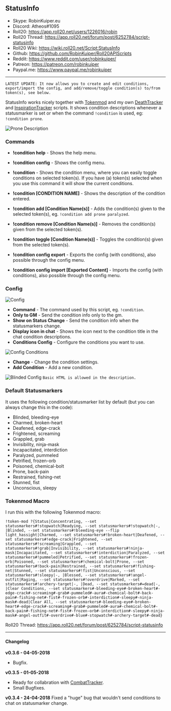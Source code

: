 ## StatusInfo

* Skype: RobinKuiper.eu
* Discord: Atheos#1095
* Roll20: https://app.roll20.net/users/1226016/robin
* Roll20 Thread: https://app.roll20.net/forum/post/6252784/script-statusinfo
* Roll20 Wiki: https://wiki.roll20.net/Script:StatusInfo
* Github: https://github.com/RobinKuiper/Roll20APIScripts
* Reddit: https://www.reddit.com/user/robinkuiper/
* Patreon: https://patreon.com/robinkuiper
* Paypal.me: https://www.paypal.me/robinkuiper

---

```
LATEST UPDATE: It now allows you to create and edit conditions, export/import the config, and add/remove/toggle condition(s) to/from token(s), see below.
```

StatusInfo works nicely together with [Tokenmod](https://app.roll20.net/forum/post/4225825/script-update-tokenmod-an-interface-to-adjusting-properties-of-a-token-from-a-macro-or-the-chat-area/?pageforid=4225825#post-4225825) and my own [DeathTracker](https://github.com/RobinKuiper/Roll20APIScripts/tree/master/DeathTracker) and [InspirationTracker](https://github.com/RobinKuiper/Roll20APIScripts/tree/master/InspirationTracker) scripts.
It shows condition descriptions whenever a statusmarker is set or when the command `!condition` is used, eg: `!condition prone`.

![Prone Description](https://i.imgur.com/UpBHjVh.png "Prone Description")

### Commands

* **!condition help** - Shows the help menu.
* **!condition config** - Shows the config menu.
* **!condition** - Shows the condition menu, where you can easily toggle conditions on selected token(s). If you have (a) token(s) selected when you use this command it will show the current conditions.
* **!condition [CONDITION NAME]** - Shows the description of the condition entered.

* **!condition add [Condition Name(s)]** - Adds the condition(s) given to the selected token(s), eg. `!condition add prone paralyzed`.
* **!condition remove [Condition Name(s)]** - Removes the condition(s) given from the selected token(s).
* **!condition toggle [Condition Name(s)]** - Toggles the condition(s) given from the selected token(s).

* **!condition config export** - Exports the config (with conditions), also possible through the config menu.
* **!condition config import [Exported Content]** - Imports the config (with conditions), also possible through the config menu.

### Config
![Config](https://i.imgur.com/y9DlZB6.png "Config")

* **Command** - The command used by this script, eg. `!condition`.
* **Only to GM** - Send the condition info only to the gm.
* **Show on Status Change** - Send the condition info when the statusmarkers change.
* **Display icon in chat** - Shows the icon next to the condition title in the chat condition descriptions.
* **Conditions Config** - Configure the conditions you want to use.

![Config Conditions](https://i.imgur.com/Ssb4EcW.png "Config Conditions")
* **Change** - Change the condition settings.
* **Add Condition** - Add a new condition.

![Blinded Config](https://i.imgur.com/ENFgQmF.png "Blinded Config")
`Basic HTML is allowed in the description.`

### Default Statusmarkers
It uses the following condition/statusmarker list by default (but you can always change this in the code):

* Blinded, bleeding-eye
* Charmed, broken-heart
* Deafened, edge-crack
* Frightened, screaming
* Grappled, grab
* Invisibility, ninja-mask
* Incapacitated, interdiction
* Paralyzed, pummeled
* Petrified, frozen-orb
* Poisoned, chemical-bolt
* Prone, back-pain
* Restrained, fishing-net
* Stunned, fist
* Unconscious, sleepy

### Tokenmod Macro
I run this with the following Tokenmod macro:

```
!token-mod ?{Status|Concentrating, --set statusmarkers#!stopwatch|Readying, --set statusmarkers#!stopwatch|-, |Blinded, --set statusmarkers#!bleeding-eye --flip light_hassight|Charmed, --set statusmarkers#!broken-heart|Deafened, --set statusmarkers#!edge-crack|Frightened, --set statusmarkers#!screaming|Grappled, --set statusmarkers#!grab|Invisibility, --set statusmarkers#!ninja-mask|Incapacitated, --set statusmarkers#!interdiction|Paralyzed, --set statusmarkers#!pummeled|Petrified, --set statusmarkers#!frozen-orb|Poisoned, --set statusmarkers#!chemical-bolt|Prone, --set statusmarkers#!back-pain|Restrained, --set statusmarkers#!fishing-net|Stunned, --set statusmarkers#!fist|Unconscious, --set statusmarkers#!sleepy|-, |Blessed, --set statusmarkers#!angel-outfit|Raging, --set statusmarkers#!overdrive|Marked, --set statusmarkers#!archery-target|-, |Dead, --set statusmarkers#=dead|-, |Clear Conditions, --set statusmarkers#-bleeding-eye#-broken-heart#-edge-crack#-screaming#-grab#-pummeled#-aura#-chemical-bolt#-back-pain#-fishing-net#-fist#-frozen-orb#-interdiction#-sleepy#-ninja-mask#-dead|Clear All, --set statusmarkers#-bleeding-eye#-broken-heart#-edge-crack#-screaming#-grab#-pummeled#-aura#-chemical-bolt#-back-pain#-fishing-net#-fist#-frozen-orb#-interdiction#-sleepy#-ninja-mask#-angel-outfit#-overdrive#-blue#-stopwatch#-archery-target#-dead}
```

Roll20 Thread: https://app.roll20.net/forum/post/6252784/script-statusinfo

---

#### Changelog
**v0.3.6 - 04-05-2018**
* Bugfix.

**v0.3.5 - 01-05-2018**
* Ready for collabration with [CombatTracker](https://github.com/RobinKuiper/Roll20APIScripts/tree/master/CombatTracker).
* Small Bugfixes.

**v0.3.4 - 24-04-2018**
Fixed a "huge" bug that wouldn't send conditions to chat on statusmarker change.